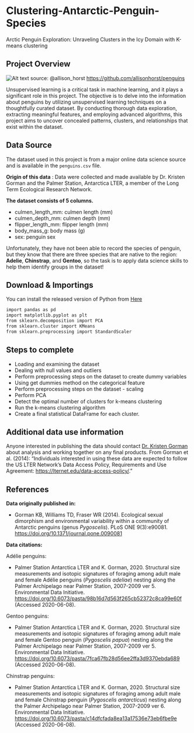 # Clustering-Antarctic-Penguin-Species 
Arctic Penguin Exploration: Unraveling Clusters in the Icy Domain with K-means clustering 

## Project Overview 
![Alt text](https://imgur.com/orZWHly.png)
source: @allison_horst https://github.com/allisonhorst/penguins 

Unsupervised learning is a critical task in machine learning, and it plays a significant role in this project. The objective is to delve into the information about penguins by utilizing unsupervised learning techniques on a thoughtfully curated dataset. By conducting thorough data exploration, extracting meaningful features, and employing advanced algorithms, this project aims to uncover concealed patterns, clusters, and relationships that exist within the dataset. 


## Data Source 
The dataset used in this project is from a major online data science source and is available in the `penguins.csv` file.

**Origin of this data** : Data were collected and made available by Dr. Kristen Gorman and the Palmer Station, Antarctica LTER, a member of the Long Term Ecological Research Network. 

**The dataset consists of 5 columns.**

- culmen_length_mm: culmen length (mm)
- culmen_depth_mm: culmen depth (mm)
- flipper_length_mm: flipper length (mm)
- body_mass_g: body mass (g)
- sex: penguin sex

Unfortunately, they have not been able to record the species of penguin, but they know that there are three species that are native to the region: **Adelie**, **Chinstrap**, and **Gentoo**, so the task is to apply data science skills to help them identify groups in the dataset! 

## Download & Importings 
You can install the released version of Python from
[Here](https://www.python.org/downloads/)

``` r
import pandas as pd
import matplotlib.pyplot as plt
from sklearn.decomposition import PCA
from sklearn.cluster import KMeans
from sklearn.preprocessing import StandardScaler
```

## Steps to complete 
  * Loading and examining the dataset
  * Dealing with null values and outliers
  * Perform preprocessing steps on the dataset to create dummy variables
  * Using get dummies method on the categorical feature
  * Perform preprocessing steps on the dataset - scaling
  * Perform PCA
  * Detect the optimal number of clusters for k-means clustering
  * Run the k-means clustering algorithm
  * Create a final statistical DataFrame for each cluster.
    



## Additional data use information 
Anyone interested in publishing the data should contact [Dr. Kristen
Gorman](https://www.uaf.edu/cfos/people/faculty/detail/kristen-gorman.php)
about analysis and working together on any final products. From Gorman
et al. (2014): “Individuals interested in using these data are expected
to follow the US LTER Network’s Data Access Policy, Requirements and Use
Agreement: <https://lternet.edu/data-access-policy/>.” 

## References

**Data originally published in:**

-   Gorman KB, Williams TD, Fraser WR (2014). Ecological sexual
    dimorphism and environmental variability within a community of
    Antarctic penguins (genus *Pygoscelis*). PLoS ONE 9(3):e90081.
    <https://doi.org/10.1371/journal.pone.0090081>

**Data citations:**

Adélie penguins:

-   Palmer Station Antarctica LTER and K. Gorman, 2020. Structural size
    measurements and isotopic signatures of foraging among adult male
    and female Adélie penguins (*Pygoscelis adeliae*) nesting along the
    Palmer Archipelago near Palmer Station, 2007-2009 ver 5.
    Environmental Data Initiative.
    <https://doi.org/10.6073/pasta/98b16d7d563f265cb52372c8ca99e60f>
    (Accessed 2020-06-08).

Gentoo penguins:

-   Palmer Station Antarctica LTER and K. Gorman, 2020. Structural size
    measurements and isotopic signatures of foraging among adult male
    and female Gentoo penguin (*Pygoscelis papua*) nesting along the
    Palmer Archipelago near Palmer Station, 2007-2009 ver 5.
    Environmental Data Initiative.
    <https://doi.org/10.6073/pasta/7fca67fb28d56ee2ffa3d9370ebda689>
    (Accessed 2020-06-08).

Chinstrap penguins:

-   Palmer Station Antarctica LTER and K. Gorman, 2020. Structural size
    measurements and isotopic signatures of foraging among adult male
    and female Chinstrap penguin (*Pygoscelis antarcticus*) nesting
    along the Palmer Archipelago near Palmer Station, 2007-2009 ver 6.
    Environmental Data Initiative.
    <https://doi.org/10.6073/pasta/c14dfcfada8ea13a17536e73eb6fbe9e>
    (Accessed 2020-06-08).
